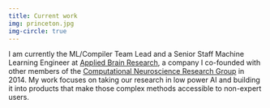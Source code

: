 ```yaml
---
title: Current work
img: princeton.jpg
img-circle: true
---
```


I am currently the ML/Compiler Team Lead and a Senior Staff Machine Learning Engineer at 
[Applied Brain Research](https://appliedbrainresearch.com/), 
a company I co-founded with other members of the 
[Computational Neuroscience Research Group](http://compneuro.uwaterloo.ca) in 2014.
My work focuses on taking our research in low power AI and building it
into products that make those complex methods accessible to non-expert users.
